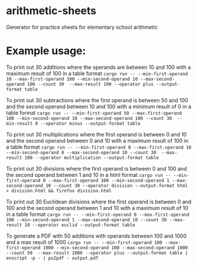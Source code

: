 # arithmetic-sheets
Generator for practice sheets for elementary school arithmetic

# Example usage:
To print out 30 additions where the operands are between 10 and 100 with a maximum result of 100 in a table format
`cargo run -- --min-first-operand 10 --max-first-operand 100 --min-second-operand 10 --max-second-operand 100 --count 30  --max-result 100 --operator plus --output-format table`

To print out 30 subtractions where the first operand is between 50 and 100 and the second operand between 10 and 100 with a minimum result of 0 in a table format
`cargo run -- --min-first-operand 50 --max-first-operand 100 --min-second-operand 10 --max-second-operand 100 --count 30  --min-result 0 --operator minus --output-format table`

To print out 30 multiplications where the first operand is between 0 and 10 and the second operand between 0 and 10 with a maximum result of 100 in a table format
`cargo run -- --min-first-operand 0 --max-first-operand 10 --min-second-operand 0 --max-second-operand 10 --count 30  --max-result 100 --operator multiplication --output-format table`

To print out 30 divisions where the first operand is between 0 and 100 and the second operand between 1 and 10 in a html format
`cargo run -- --min-first-operand 0 --max-first-operand 100 --min-second-operand 1 --max-second-operand 10 --count 30 --operator division --output-format html > division.html && firefox division.html`

To print out 30 Euclidean divisions where the first operand is between 0 and 100 and the second operand between 1 and 10 with a maximum result of 10 in a table format
`cargo run -- --min-first-operand 0 --max-first-operand 100 --min-second-operand 1 --max-second-operand 10 --count 30 --max-result 10 --operator euclid --output-format table`

To generate a PDF with 50 additions with operands between 100 and 1000 and a max result of 1000
`cargo run -- --min-first-operand 100 --max-first-operand 1000 --min-second-operand 100 --max-second-operand 1000 --count 50  --max-result 1000 --operator plus --output-format table | enscript -p - | ps2pdf - output.pdf`